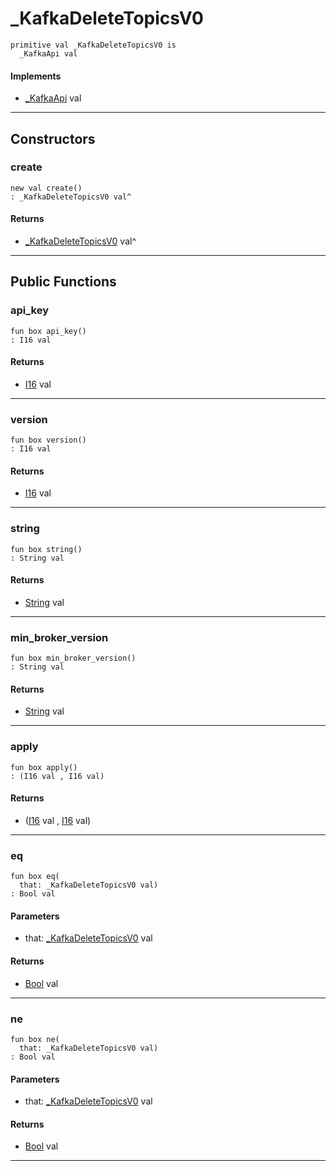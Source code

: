 # _KafkaDeleteTopicsV0

```pony
primitive val _KafkaDeleteTopicsV0 is
  _KafkaApi val
```

#### Implements

* [_KafkaApi](pony-kafka-_KafkaApi) val

---

## Constructors

### create

```pony
new val create()
: _KafkaDeleteTopicsV0 val^
```

#### Returns

* [_KafkaDeleteTopicsV0](pony-kafka-_KafkaDeleteTopicsV0) val^

---

## Public Functions

### api_key

```pony
fun box api_key()
: I16 val
```

#### Returns

* [I16](builtin-I16) val

---

### version

```pony
fun box version()
: I16 val
```

#### Returns

* [I16](builtin-I16) val

---

### string

```pony
fun box string()
: String val
```

#### Returns

* [String](builtin-String) val

---

### min_broker_version

```pony
fun box min_broker_version()
: String val
```

#### Returns

* [String](builtin-String) val

---

### apply

```pony
fun box apply()
: (I16 val , I16 val)
```

#### Returns

* ([I16](builtin-I16) val , [I16](builtin-I16) val)

---

### eq

```pony
fun box eq(
  that: _KafkaDeleteTopicsV0 val)
: Bool val
```
#### Parameters

*   that: [_KafkaDeleteTopicsV0](pony-kafka-_KafkaDeleteTopicsV0) val

#### Returns

* [Bool](builtin-Bool) val

---

### ne

```pony
fun box ne(
  that: _KafkaDeleteTopicsV0 val)
: Bool val
```
#### Parameters

*   that: [_KafkaDeleteTopicsV0](pony-kafka-_KafkaDeleteTopicsV0) val

#### Returns

* [Bool](builtin-Bool) val

---

